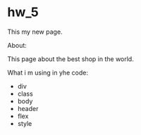# hw_5 
This my new page.

About:

This page about the best shop in the world.

What i m using in yhe code:

<ul>
  <li>div</li>
  <li>class</li>
  <li>body</li>
  <li>header</li>
  <li>flex</li>
  <li>style</li>
</ul>

